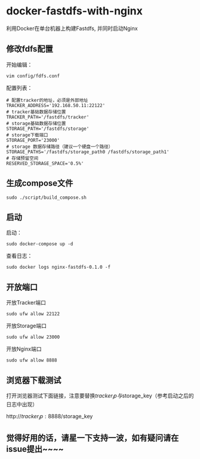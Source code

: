 # docker-fastdfs-with-nginx
利用Docker在单台机器上构建Fastdfs, 并同时启动Nginx

## 修改fdfs配置

开始编辑：
```shell
vim config/fdfs.conf
```

配置列表：
```shell
# 配置tracker的地址，必须是外部地址
TRACKER_ADDRESS='192.168.50.11:22122'
# tracker基础数据存储位置
TRACKER_PATH='/fastdfs/tracker'
# storage基础数据存储位置
STORAGE_PATH='/fastdfs/storage'
# storage下载端口
STORAGE_PORT='23000'
# storage 数据存储路径（建议一个硬盘一个路径）
STORAGE_PATHS='/fastdfs/storage_path0 /fastdfs/storage_path1'
# 存储预留空间
RESERVED_STORAGE_SPACE='0.5%'
```

## 生成compose文件
```shell
sudo ./script/build_compose.sh
```

## 启动
启动：
```shell
sudo docker-compose up -d
```

查看日志：
```shell
sudo docker logs nginx-fastdfs-0.1.0 -f
```


## 开放端口

开放Tracker端口
```shell
sudo ufw allow 22122
```

开放Storage端口
```shell
sudo ufw allow 23000
```

开放Nginx端口
```shell
sudo ufw allow 8888
```

## 浏览器下载测试
打开浏览器测试下面链接，注意要替换$tracker_ip与$storage_key（参考启动之后的日志中出现）

http://$tracker_ip:8888/$storage_key

## 觉得好用的话，请星一下支持一波，如有疑问请在issue提出~~~~
